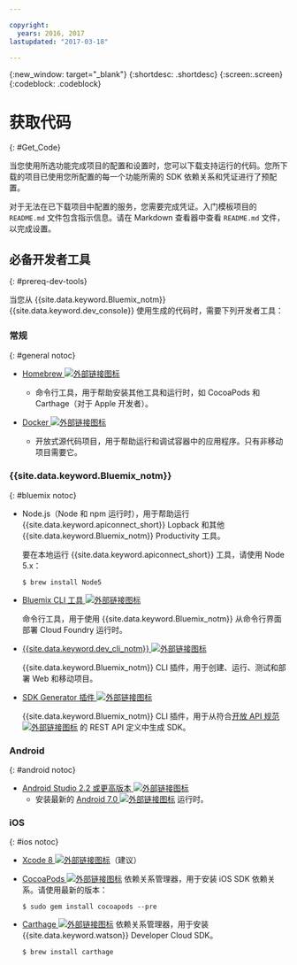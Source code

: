 ```yaml
---

copyright:
  years: 2016, 2017
lastupdated: "2017-03-18"

---
```

{:new_window: target="_blank"}
{:shortdesc: .shortdesc}
{:screen:.screen}
{:codeblock: .codeblock}

# 获取代码
{: #Get_Code}

当您使用所选功能完成项目的配置和设置时，您可以下载支持运行的代码。您所下载的项目已使用您所配置的每一个功能所需的 SDK 依赖关系和凭证进行了预配置。

对于无法在已下载项目中配置的服务，您需要完成凭证。入门模板项目的 `README.md` 文件包含指示信息。请在 Markdown 查看器中查看 `README.md` 文件，以完成设置。

## 必备开发者工具
{: #prereq-dev-tools}

当您从 {{site.data.keyword.Bluemix_notm}} {{site.data.keyword.dev_console}} 使用生成的代码时，需要下列开发者工具：


### 常规
{: #general notoc}

* [Homebrew ![外部链接图标](../icons/launch-glyph.svg "外部链接图标")](http://brew.sh/)
	* 命令行工具，用于帮助安装其他工具和运行时，如 CocoaPods 和 Carthage（对于 Apple 开发者）。

* [Docker ![外部链接图标](../icons/launch-glyph.svg "外部链接图标")](https://www.docker.com/get-docker)
	* 开放式源代码项目，用于帮助运行和调试容器中的应用程序。只有非移动项目需要它。

### {{site.data.keyword.Bluemix_notm}}
{: #bluemix notoc}

* Node.js（Node 和 npm 运行时），用于帮助运行 {{site.data.keyword.apiconnect_short}} Lopback 和其他 {{site.data.keyword.Bluemix_notm}} Productivity 工具。

	要在本地运行 {{site.data.keyword.apiconnect_short}} 工具，请使用 Node 5.x：
	
	```
	$ brew install Node5
	```

* [Bluemix CLI 工具 ![外部链接图标](../icons/launch-glyph.svg "外部链接图标")](http://clis.ng.bluemix.net/ui/home.html)

   命令行工具，用于使用 {{site.data.keyword.Bluemix_notm}} 从命令行界面部署 Cloud Foundry 运行时。  

* [{{site.data.keyword.dev_cli_notm}} ![外部链接图标](../icons/launch-glyph.svg "外部链接图标")](dev_cli.html)

	{{site.data.keyword.Bluemix_notm}} CLI 插件，用于创建、运行、测试和部署 Web 和移动项目。
	
* [SDK Generator 插件 ![外部链接图标](../icons/launch-glyph.svg "外部链接图标")](sdk_cli.html)

	{{site.data.keyword.Bluemix_notm}} CLI 插件，用于从符合[开放 API 规范 ![外部链接图标](../icons/launch-glyph.svg "外部链接图标")](https://www.openapis.org/) 的 REST API 定义中生成 SDK。

### Android
{: #android notoc}

* [Android Studio 2.2 或更高版本 ![外部链接图标](../icons/launch-glyph.svg "外部链接图标")](https://developer.android.com/studio)
	* 安装最新的 [Android 7.0 ![外部链接图标](../icons/launch-glyph.svg "外部链接图标")](https://www.android.com/versions/nougat-7-0/) 运行时。

### iOS
{: #ios notoc}

* [Xcode 8 ![外部链接图标](../icons/launch-glyph.svg "外部链接图标")](https://developer.apple.com/xcode/)（建议）

<!-- * Install the latest [iOS 10 ![External link icon](../icons/launch-glyph.svg "External link icon")](http://www.apple.com/ios/ios-10/) runtime.
-->
* [CocoaPods ![外部链接图标](../icons/launch-glyph.svg "外部链接图标")](https://cocoapods.org/) 依赖关系管理器，用于安装 iOS SDK 依赖关系。请使用最新的版本：

	```
	$ sudo gem install cocoapods --pre
	```
* [Carthage ![外部链接图标](../icons/launch-glyph.svg "外部链接图标")](https://github.com/Carthage/Carthage) 依赖关系管理器，用于安装 {{site.data.keyword.watson}} Developer Cloud SDK。

	```
	$ brew install carthage
	```
